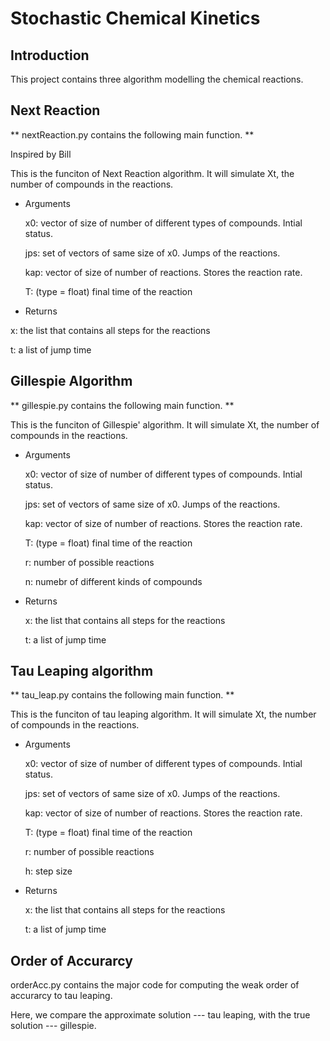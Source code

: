 # Stochastic Chemical Kinetics

## Introduction 
This project contains three algorithm modelling the chemical reactions.

## Next Reaction

** nextReaction.py contains the following main function. **

Inspired by Bill

This is the funciton of Next Reaction algorithm. 
It will simulate Xt, the number of compounds in the reactions. 

* Arguments 

    x0: vector of size of number of different types of compounds. Intial status.

    jps: set of vectors of same size of x0. Jumps of the reactions. 

    kap: vector of size of number of reactions. Stores the reaction rate. 

    T: (type = float) final time of the reaction 

* Returns 

x: the list that contains all steps for the reactions

t: a list of jump time 
    
    
## Gillespie Algorithm

** gillespie.py contains the following main function. **

This is the funciton of Gillespie' algorithm. 
It will simulate Xt, the number of compounds in the reactions. 
    
    
* Arguments 

    x0: vector of size of number of different types of compounds. Intial status.

    jps: set of vectors of same size of x0. Jumps of the reactions. 

    kap: vector of size of number of reactions. Stores the reaction rate. 

    T: (type = float) final time of the reaction 

    r: number of possible reactions

    n: numebr of different kinds of compounds
    
    
* Returns 

    x: the list that contains all steps for the reactions
    
    t: a list of jump time 
    



## Tau Leaping algorithm 

** tau_leap.py contains the following main function. **

   This is the funciton of tau leaping algorithm. 
   It will simulate Xt, the number of compounds in the reactions. 
    
* Arguments
   
   x0: vector of size of number of different types of compounds. Intial status.
    
    jps: set of vectors of same size of x0. Jumps of the reactions. 
    
    kap: vector of size of number of reactions. Stores the reaction rate. 
    
    T: (type = float) final time of the reaction 
    
    r: number of possible reactions
    
    h: step size
    
    
* Returns
   
  x: the list that contains all steps for the reactions
    
  t: a list of jump time

## Order of Accurarcy 

   orderAcc.py contains the major code for computing the weak order of accurarcy to tau leaping.
   
   Here, we compare the approximate solution --- tau leaping, with the true solution --- gillespie. 
   
   
